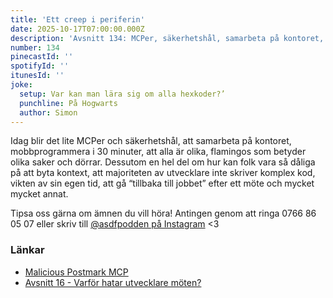 ```yaml
---
title: 'Ett creep i periferin'
date: 2025-10-17T07:00:00.000Z
description: 'Avsnitt 134: MCPer, säkerhetshål, samarbeta på kontoret, mobbprogrammera, flamingos och dörrar.'
number: 134
pinecastId: ''
spotifyId: ''
itunesId: ''
joke:
  setup: Var kan man lära sig om alla hexkoder?’
  punchline: På Hogwarts
  author: Simon
---
```


Idag blir det lite MCPer och säkerhetshål, att samarbeta på kontoret, mobbprogrammera i 30 minuter, att alla är olika, flamingos som betyder olika saker och dörrar. Dessutom en hel del om hur kan folk vara så dåliga på att byta kontext, att majoriteten av utvecklare inte skriver komplex kod, vikten av sin egen tid, att gå “tillbaka till jobbet” efter ett möte och mycket mycket annat.

Tipsa oss gärna om ämnen du vill höra! Antingen genom att ringa 0766 86 05 07 eller skriv till [@asdfpodden på Instagram](https://www.instagram.com/asdfpodden/) &lt;3

### Länkar

- [Malicious Postmark MCP](https://www.koi.ai/blog/postmark-mcp-npm-malicious-backdoor-email-theft)
- [Avsnitt 16 - Varför hatar utvecklare möten?](https://asdf.pizza/16-varfor-hatar-utvecklare-moten/)